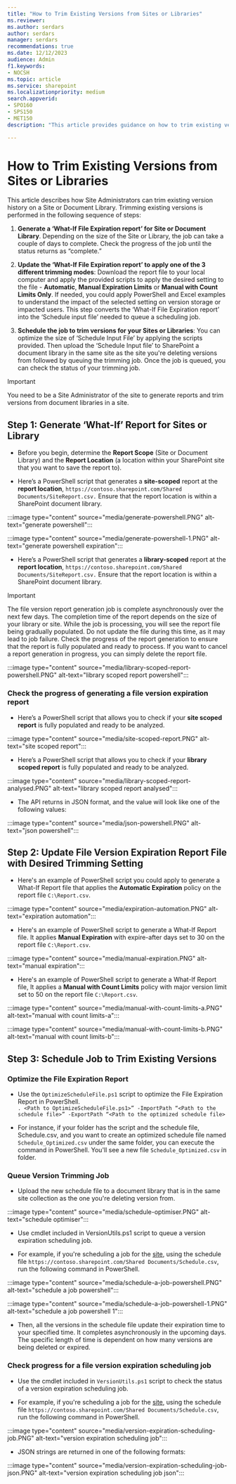 ```yaml
---
title: "How to Trim Existing Versions from Sites or Libraries"
ms.reviewer: 
ms.author: serdars
author: serdars
manager: serdars
recommendations: true
ms.date: 12/12/2023
audience: Admin
f1.keywords:
- NOCSH
ms.topic: article
ms.service: sharepoint
ms.localizationpriority: medium
search.appverid:
- SPO160
- SPS150
- MET150
description: "This article provides guidance on how to trim existing versions from sites or libraries."

---
```


# How to Trim Existing Versions from Sites or Libraries

This article describes how Site Administrators can trim existing version history on a Site or Document Library. Trimming existing versions is performed in the following sequence of steps:  

1. **Generate a ‘What-If File Expiration report’ for Site or Document Library**. Depending on the size of the Site or Library, the job can take a couple of days to complete. Check the progress of the job until the status returns as “complete.”  

1. **Update the ‘What-If File Expiration report’ to apply one of the 3 different trimming modes**: Download the report file to your local computer and apply the provided scripts to apply the desired setting to the file - **Automatic**, **Manual Expiration Limits** or **Manual with Count Limits Only**. If needed, you could apply PowerShell and Excel examples to understand the impact of the selected setting on version storage or impacted users. This step converts the ‘What-If File Expiration report’ into the ‘Schedule input file’ needed to queue a scheduling job.  

1. **Schedule the job to trim versions for your Sites or Libraries**: You can optimize the size of ‘Schedule Input File’ by applying the scripts provided. Then upload the ‘Schedule Input file’ to SharePoint a document library in the same site as the site you're deleting versions from followed by queuing the trimming job. Once the job is queued, you can check the status of your trimming job.
 
> [!IMPORTANT]
> You need to be a Site Administrator of the site to generate reports and trim versions from document libraries in a site.

## Step 1: Generate ‘What-If’ Report for Sites or Library

- Before you begin, determine the **Report Scope** (Site or Document Library) and the **Report Location** (a location within your SharePoint site that you want to save the report to).

- Here’s a PowerShell script that generates a **site-scoped** report at the **report location**, `https://contoso.sharepoint.com/Shared Documents/SiteReport.csv.` Ensure that the report location is within a SharePoint document library.

:::image type="content" source="media/generate-powershell.PNG" alt-text="generate powershell":::

:::image type="content" source="media/generate-powershell-1.PNG" alt-text="generate powershell expiration":::

- Here’s a PowerShell script that generates a **library-scoped** report at the **report location**, `https://contoso.sharepoint.com/Shared Documents/SiteReport.csv.` Ensure that the report location is within a SharePoint document library.

> [!IMPORTANT]
> The file version report generation job is complete asynchronously over the next few days. The completion time of the report depends on the size of your library or site.
> While the job is processing, you will see the report file being gradually populated. Do not update the file during this time, as it may lead to job failure. Check the progress of the report generation to ensure that the report is fully populated and ready to process.
> If you want to cancel a report generation in progress, you can simply delete the report file.

:::image type="content" source="media/library-scoped-report-powershell.PNG" alt-text="library scoped report powershell":::

### Check the progress of generating a file version expiration report

- Here’s a PowerShell script that allows you to check if your **site scoped report** is fully populated and ready to be analyzed.

:::image type="content" source="media/site-scoped-report.PNG" alt-text="site scoped report":::

- Here’s a PowerShell script that allows you to check if your **library scoped report** is fully populated and ready to be analyzed.

:::image type="content" source="media/library-scoped-report-analysed.PNG" alt-text="library scoped report analysed":::

- The API returns in JSON format, and the value will look like one of the following values:
 
:::image type="content" source="media/json-powershell.PNG" alt-text="json powershell":::

## Step 2: Update File Version Expiration Report File with Desired Trimming Setting

- Here's an example of PowerShell script you could apply to generate a What-If Report file that applies the **Automatic Expiration**  policy on the report file `C:\Report.csv`.  

:::image type="content" source="media/expiration-automation.PNG" alt-text="expiration automation":::

- Here's an example of PowerShell script to generate a What-If Report file. It applies **Manual Expiration** with expire-after days set to 30 on the report file `C:\Report.csv`.  

:::image type="content" source="media/manual-expiration.PNG" alt-text="manual expiration":::

- Here's an example of PowerShell script to generate a What-If Report file, It applies a **Manual with Count Limits** policy with major version limit set to 50 on the report file `C:\Report.csv`.

:::image type="content" source="media/manual-with-count-limits-a.PNG" alt-text="manual with count limits-a":::

:::image type="content" source="media/manual-with-count-limits-b.PNG" alt-text="manual with count limits-b":::

## Step 3: Schedule Job to Trim Existing Versions

### Optimize the File Expiration Report

- Use the `OptimizeScheduleFile.ps1` script to optimize the File Expiration Report in PowerShell. <br>`. <Path to OptimizeScheduleFile.ps1>” -ImportPath “<Path to the schedule file>” -ExportPath “<Path to the optimized schedule file>`

- For instance, if your folder has the script and the schedule file, Schedule.csv, and you want to create an optimized schedule file named `Schedule_Optimized.csv` under the same folder, you can execute the command in PowerShell. You'll see a new file `Schedule_Optimized.csv` in folder.  

### Queue Version Trimming Job

- Upload the new schedule file to a document library that is in the same site collection as the one you're deleting version from.

:::image type="content" source="media/schedule-optimiser.PNG" alt-text="schedule optimiser":::

- Use cmdlet included in VersionUtils.ps1 script to queue a version expiration scheduling job.

- For example, if you're scheduling a job for the [site](https://contoso.sharepoint.com), using the schedule file `https://contoso.sharepoint.com/Shared Documents/Schedule.csv`, run the following command in PowerShell.

:::image type="content" source="media/schedule-a-job-powershell.PNG" alt-text="schedule a job powershell":::

:::image type="content" source="media/schedule-a-job-powershell-1.PNG" alt-text="schedule a job powershell 1":::

- Then, all the versions in the schedule file update their expiration time to your specified time. It completes asynchronously in the upcoming days. The specific length of time is dependent on how many versions are being deleted or expired.  

### Check progress for a file version expiration scheduling job

- Use the cmdlet included in `VersionUtils.ps1` script to check the status of a version expiration scheduling job.  

- For example, if you're scheduling a job for the [site](https://contoso.sharepoint.com), using the schedule file `https://contoso.sharepoint.com/Shared Documents/Schedule.csv`, run the following command in PowerShell.

:::image type="content" source="media/version-expiration-scheduling-job.PNG" alt-text="version expiration scheduling job":::

- JSON strings are returned in one of the following formats:

:::image type="content" source="media/version-expiration-scheduling-job-json.PNG" alt-text="version expiration scheduling job json":::
